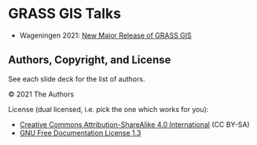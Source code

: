 # GRASS GIS Talks

* Wageningen 2021: [New Major Release of GRASS GIS](https://veroandreo.github.io/grass-gis-talks/wageningen2021.html)

## Authors, Copyright, and License

See each slide deck for the list of authors.

&copy; 2021 The Authors

License (dual licensed, i.e. pick the one which works for you):
* [Creative Commons Attribution-ShareAlike 4.0 International](https://creativecommons.org/licenses/by-sa/4.0/) (CC BY-SA)
* [GNU Free Documentation License 1.3](https://www.gnu.org/licenses/fdl-1.3.en.html)
